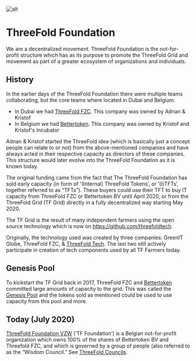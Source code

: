 ![alt](./img/foundation_header_image.png)

# ThreeFold Foundation

We are a decentralized movement. ThreeFold Foundation is the not-for-profit structure which has as its purpose to promote the ThreeFold Grid and movement as part of a greater ecosystem of organizations and individuals.

## History

In the earlier days of the ThreeFold Foundation there were multiple teams collaborating, but the core teams where located in Dubai and Belgium.

- In Dubai we had [ThreeFold FZC](threefold_fzc.md). This company was owned by Adnan & Kristof
- In Belgium we had [Bettertoken](bettertoken.md). This company was owned by Kristof and Kristof's Incubator

Adnan & Kristof started the ThreeFold idea (which is basically just a concept people can relate to or not) from the above-mentioned companies and have always acted in their respective capacity as directors of these companies. This structure would later evolve into the ThreeFold Foundation as it is known today. 

The original funding came from the fact that The ThreeFold Foundation has sold early capacity (in form of '(Internal) ThreeFold Tokens’, or ‘(i)TFTs’, together referred to as “TFTs”). These buyers could use their TFT to buy IT capacity from ThreeFold FZC or Bettertoken BV until April 2020, or from the ThreeFold Grid (TF Grid) directly in a fully decentralized way starting May 2020.

The TF Grid is the result of many independent farmers using the open source technology which is now on https://github.com/threefoldtech.

Originally, the technology used was created by three companies: GreenIT Globe, ThreeFold FZC, & [ThreeFold Tech](tftech.md). The last two still actively participate in creation of tech components used by all TF Farmers today.

## Genesis Pool

To kickstart the TF Grid back in 2017, ThreeFold FZC and [Bettertoken](bettertoken.md) committed large amounts of capacity to the grid. This was called the [Genesis Pool](genesis_pool.md) and the tokens sold as mentioned could be used to use capacity from this pool and more.

## Today (July 2020)

[ThreeFold Foundation VZW](threefold_vzw.md) (‘TF Foundation’) is a Belgian not-for-profit organization which owns 100% of the shares of Bettertoken BV and Threefold FZC, and which is governed by a group of people (also referred to as the “Wisdom Council.” See [ThreeFold Councils](threefold_.md).
